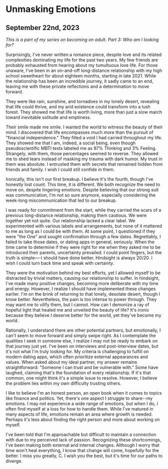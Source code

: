 # Unmasking Emotions

## September 22nd, 2023

*This is a part of my series on becoming on adult. Part 3: Who am I looking for?*

Surprisingly, I've never written a romance piece, despite love and its related complexities dominating my life for the past two years. My few friends are probably exhausted from hearing about my tumultuous love life. For those unaware, I've been in an on-and-off long-distance relationship with my high school sweetheart for about eighteen months, starting in late 2021. While the relationship has been an incredible journey, it sadly came to an end, leaving me with these private reflections and a determination to move forward.

They were like rain, sunshine, and tornadoes in my lonely desert, revealing that life could thrive, and my arid existence could transform into a lush forest. They showed me that life is worth living, more than just a slow march toward inevitable solitude and emptiness.

Their smile made me smile. I wanted the world to witness the beauty of their mind. I discovered that life encompasses much more than the pursuit of "financial independence." They filled a void I had carried throughout my life. They showed me that I am, indeed, a social being, even though pseudoscientific MBTI tests labeled me as 97% Thinking and 3% Feeling. Strangely, with them, those percentages seemed to reverse. They allowed me to shed tears instead of masking my trauma with dark humor. My trust in them was absolute. I entrusted them with secrets that remained hidden from friends and family. I wish I could still confide in them.

Ironically, this isn't our first breakup. I believe it's the fourth, though I've honestly lost count. This time, it is different. We both recognize the need to move on, despite lingering emotions. Despite believing that our strong suit was communication, I'm not so sure anymore, especially considering the week-long miscommunication that led to our breakup.

I was ready for commitment from the start, while they carried the scars of a previous long-distance relationship, making them cautious. We were together yet not quite. Our relationship lacked a clear label. We experimented with various labels and arrangements, but none of it mattered to me as long as I could be with them. At some point, I questioned if they were "the One" and sought confirmation through a few dates. Regrettably, I failed to take those dates, or dating apps in general, seriously. When the time came to determine if they were right for me when they asked me to be introduced their parents, uncertainty prevailed. I could point fingers, but the truth is simple—-I should have done better. Hindsight is always 20/20. I wish I could turn back time and speak with certainty.

They were the motivation behind my best efforts, yet I allowed myself to be distracted by trivial matters, causing our relationship to suffer. In hindsight, I've made many positive changes, becoming more deliberate with my time and energy. However, I realize I should have implemented these changes earlier. I'm on the brink of returning to that lonely, desolate desert, though I know better. Nevertheless, the pain is too intense to power through. They may want me to vilify them, but I cannot. How can I demonize a ray of hopeful light that healed me and unveiled the beauty of life? It's ironic because they believe I deserve better for the world, yet they've become my world.

Rationally, I understand there are other potential partners, but emotionally, I can't seem to move forward and simply swipe right. As I contemplate the qualities I seek in someone else, I realize I may not be ready to embark on that journey just yet. I've been on interviews and post-interview dates, but it's not what I'm truly looking for. My criteria is challenging to fulfill on modern dating apps, which often prioritize external appearances and values. When asked about my ideal partner, my answer remains straightforward: "Someone I can trust and be vulnerable with." Some have laughed, claiming that's the foundation of every relationship. If it's that common, one might think it's a simple issue to resolve. However, I believe the problem lies within my own difficulty trusting others.

I like to believe I'm an honest person, an open book when it comes to topics like finance and politics. Yet, there's one aspect I struggle to share--my emotions. I may not experience a wide range of emotions, but when I do, I often find myself at a loss for how to handle them. While I've matured in many aspects of life, emotions remain an area where growth is needed. Perhaps it's less about finding the right person and more about working on myself.

I've been told that I'm approachable but difficult to maintain a connection with due to my perceived lack of passion. Recognizing these shortcomings, I've been making both external and internal changes. Although I worry that time won't heal everything, I know that change will come, hopefully for the better. I miss you greatly, C. I wish you the best, but it's time for our paths to diverge.
